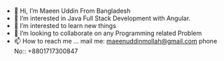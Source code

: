 - 👋 Hi, I’m Maeen Uddin From Bangladesh
- 👀 I’m interested in Java Full Stack Development with Angular.
- 🌱 I’m interested to learn new things
- 💞️ I’m looking to collaborate on any Programming related Problem
- 📫 How to reach me ...
mail me:
maeenuddinmollah@gmail.com
phone No:: +8801717300847

<!---
maeenuddin1971/maeenuddin1971 is a ✨ special ✨ repository because its `README.md` (this file) appears on your GitHub profile.
You can click the Preview link to take a look at your changes.
--->
